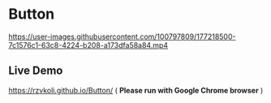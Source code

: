 # Button
https://user-images.githubusercontent.com/100797809/177218500-7c1576c1-63c8-4224-b208-a173dfa58a84.mp4

## Live Demo
https://rzvkoli.github.io/Button/ ( **Please run with Google Chrome browser** )
